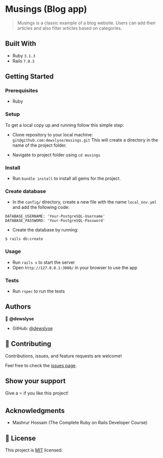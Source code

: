 # Musings (Blog app)

> Musings is a classic example of a blog website. Users can add their articles and also filter articles based on categories.
<!-- It shows a list of posts and empowers readers to interact with them by adding comments and likes. -->


## Built With

- Ruby `3.1.3`
- Rails `7.0.3`


## Getting Started

### Prerequisites

- Ruby

### Setup

To get a local copy up and running follow this simple step:

- Clone repository to your local machine: 
`git@github.com:dewslyse/musings.git`
This will create a directory in the name of the project folder.

- Navigate to project folder using `cd musings`

### Install

- Run `bundle install` to install all gems for the project.


### Create database
- In the `config/` directory, create a new file with the name `local_env.yml` and add the following code:

```
DATABASE_USERNAME: 'Your-PostgreSQL-Username'
DATABASE_PASSWORD: 'Your-PostgreSQL-Password'
```
- Create the database by running: 

```
$ rails db:create
```

### Usage

- Run `rails s` to start the server
- Open `http://127.0.0.1:3000/` in your browser to use the app

### Tests
- Run `rspec` to run the tests

## Authors

👤 **@dewslyse**

- GitHub: [@dewslyse](https://github.com/dewslyse)

## 🤝 Contributing

Contributions, issues, and feature requests are welcome!

Feel free to check the [issues page](../../issues/).

## Show your support

Give a ⭐️ if you like this project!

## Acknowledgments

- Mashrur Hossain (The Complete Ruby on Rails Developer Course)


## 📝 License

This project is [MIT](./LICENSE) licensed.
